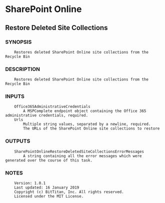 # SharePoint Online
## Restore Deleted Site Collections
### SYNOPSIS
```
    Restores deleted SharePoint Online site collections from the Recycle Bin
```
### DESCRIPTION
```
    Restores deleted SharePoint Online site collections from the Recycle Bin
```
### INPUTS
```
    Office365AdministrativeCredentials
        A MSPComplete endpoint object containing the Office 365 administrative credentials, required.
    Urls
        Multiple string values, separated by a newline, required.
        The URLs of the SharePoint Online site collections to restore
```
### OUTPUTS
```
    SharePointOnlineRestoreDeletedSiteCollectionsErrorMessages
        A string containing all the error messages which were generated over the course of this task.
```
### NOTES
```
    Version: 1.0.1
    Last updated: 16 January 2019
    Copyright (c) BitTitan, Inc. All rights reserved.
    Licensed under the MIT License.
```


